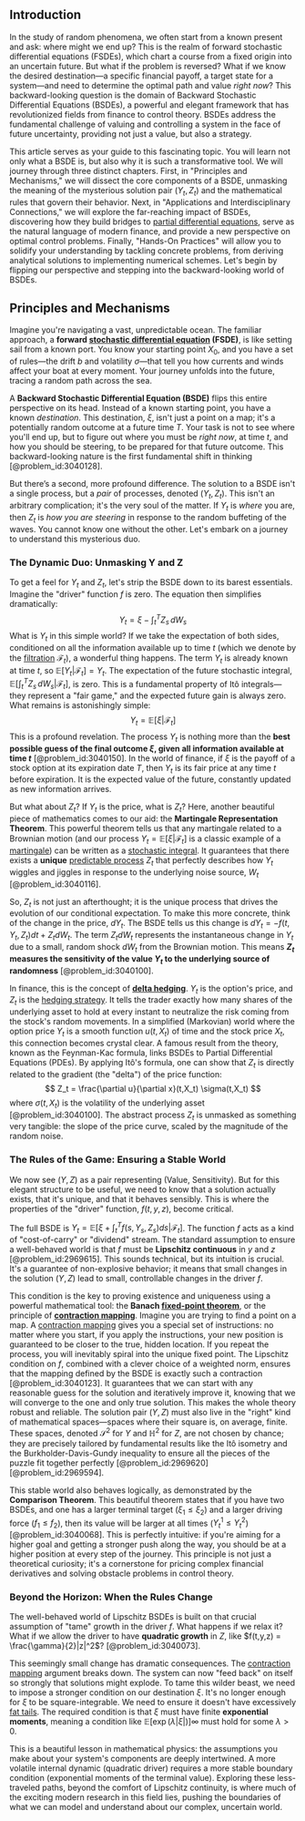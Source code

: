 ## Introduction
In the study of random phenomena, we often start from a known present and ask: where might we end up? This is the realm of forward stochastic differential equations (FSDEs), which chart a course from a fixed origin into an uncertain future. But what if the problem is reversed? What if we know the desired destination—a specific financial payoff, a target state for a system—and need to determine the optimal path and value *right now*? This backward-looking question is the domain of Backward Stochastic Differential Equations (BSDEs), a powerful and elegant framework that has revolutionized fields from finance to control theory. BSDEs address the fundamental challenge of valuing and controlling a system in the face of future uncertainty, providing not just a value, but also a strategy.

This article serves as your guide to this fascinating topic. You will learn not only what a BSDE is, but also why it is such a transformative tool. We will journey through three distinct chapters. First, in "Principles and Mechanisms," we will dissect the core components of a BSDE, unmasking the meaning of the mysterious solution pair $(Y_t, Z_t)$ and the mathematical rules that govern their behavior. Next, in "Applications and Interdisciplinary Connections," we will explore the far-reaching impact of BSDEs, discovering how they build bridges to [partial differential equations](@article_id:142640), serve as the natural language of modern finance, and provide a new perspective on optimal control problems. Finally, "Hands-On Practices" will allow you to solidify your understanding by tackling concrete problems, from deriving analytical solutions to implementing numerical schemes. Let's begin by flipping our perspective and stepping into the backward-looking world of BSDEs.

## Principles and Mechanisms

Imagine you're navigating a vast, unpredictable ocean. The familiar approach, a **forward [stochastic differential equation](@article_id:139885) (FSDE)**, is like setting sail from a known port. You know your starting point $X_0$, and you have a set of rules—the drift $b$ and volatility $\sigma$—that tell you how currents and winds affect your boat at every moment. Your journey unfolds into the future, tracing a random path across the sea.

A **Backward Stochastic Differential Equation (BSDE)** flips this entire perspective on its head. Instead of a known starting point, you have a known *destination*. This destination, $\xi$, isn't just a point on a map; it's a potentially random outcome at a future time $T$. Your task is not to see where you'll end up, but to figure out where you must be *right now*, at time $t$, and how you should be steering, to be prepared for that future outcome. This backward-looking nature is the first fundamental shift in thinking [@problem_id:3040128].

But there’s a second, more profound difference. The solution to a BSDE isn't a single process, but a *pair* of processes, denoted $(Y_t, Z_t)$. This isn't an arbitrary complication; it's the very soul of the matter. If $Y_t$ is *where* you are, then $Z_t$ is *how you are steering* in response to the random buffeting of the waves. You cannot know one without the other. Let's embark on a journey to understand this mysterious duo.

### The Dynamic Duo: Unmasking Y and Z

To get a feel for $Y_t$ and $Z_t$, let's strip the BSDE down to its barest essentials. Imagine the "driver" function $f$ is zero. The equation then simplifies dramatically:
$$
Y_t = \xi - \int_t^T Z_s \,dW_s
$$
What is $Y_t$ in this simple world? If we take the expectation of both sides, conditioned on all the information available up to time $t$ (which we denote by the [filtration](@article_id:161519) $\mathcal{F}_t$), a wonderful thing happens. The term $Y_t$ is already known at time $t$, so $\mathbb{E}[Y_t | \mathcal{F}_t] = Y_t$. The expectation of the future stochastic integral, $\mathbb{E}[\int_t^T Z_s \,dW_s | \mathcal{F}_t]$, is zero. This is a fundamental property of Itô integrals—they represent a "fair game," and the expected future gain is always zero. What remains is astonishingly simple:
$$
Y_t = \mathbb{E}[\xi | \mathcal{F}_t]
$$
This is a profound revelation. The process $Y_t$ is nothing more than the **best possible guess of the final outcome $\xi$, given all information available at time $t$** [@problem_id:3040150]. In the world of finance, if $\xi$ is the payoff of a stock option at its expiration date $T$, then $Y_t$ is its fair price at any time $t$ before expiration. It is the expected value of the future, constantly updated as new information arrives.

But what about $Z_t$? If $Y_t$ is the price, what is $Z_t$? Here, another beautiful piece of mathematics comes to our aid: the **Martingale Representation Theorem**. This powerful theorem tells us that any martingale related to a Brownian motion (and our process $Y_t = \mathbb{E}[\xi | \mathcal{F}_t]$ is a classic example of a [martingale](@article_id:145542)) can be written as a [stochastic integral](@article_id:194593). It guarantees that there exists a **unique** [predictable process](@article_id:273766) $Z_t$ that perfectly describes how $Y_t$ wiggles and jiggles in response to the underlying noise source, $W_t$ [@problem_id:3040116].

So, $Z_t$ is not just an afterthought; it is the unique process that drives the evolution of our conditional expectation. To make this more concrete, think of the change in the price, $dY_t$. The BSDE tells us this change is $dY_t = -f(t,Y_t,Z_t)dt + Z_t dW_t$. The term $Z_t dW_t$ represents the instantaneous change in $Y_t$ due to a small, random shock $dW_t$ from the Brownian motion. This means **$Z_t$ measures the sensitivity of the value $Y_t$ to the underlying source of randomness** [@problem_id:3040100].

In finance, this is the concept of **[delta hedging](@article_id:138861)**. $Y_t$ is the option's price, and $Z_t$ is the [hedging strategy](@article_id:191774). It tells the trader exactly how many shares of the underlying asset to hold at every instant to neutralize the risk coming from the stock's random movements. In a simplified (Markovian) world where the option price $Y_t$ is a smooth function $u(t, X_t)$ of time and the stock price $X_t$, this connection becomes crystal clear. A famous result from the theory, known as the Feynman-Kac formula, links BSDEs to Partial Differential Equations (PDEs). By applying Itô's formula, one can show that $Z_t$ is directly related to the gradient (the "delta") of the price function:
$$
Z_t = \frac{\partial u}{\partial x}(t,X_t) \sigma(t,X_t)
$$
where $\sigma(t,X_t)$ is the volatility of the underlying asset [@problem_id:3040100]. The abstract process $Z_t$ is unmasked as something very tangible: the slope of the price curve, scaled by the magnitude of the random noise.

### The Rules of the Game: Ensuring a Stable World

We now see $(Y,Z)$ as a pair representing (Value, Sensitivity). But for this elegant structure to be useful, we need to know that a solution actually exists, that it's unique, and that it behaves sensibly. This is where the properties of the "driver" function, $f(t,y,z)$, become critical.

The full BSDE is $Y_t = \mathbb{E}\left[\xi + \int_t^T f(s,Y_s,Z_s)ds \Big| \mathcal{F}_t\right]$. The function $f$ acts as a kind of "cost-of-carry" or "dividend" stream. The standard assumption to ensure a well-behaved world is that $f$ must be **Lipschitz continuous** in $y$ and $z$ [@problem_id:2969615]. This sounds technical, but its intuition is crucial. It's a guarantee of non-explosive behavior; it means that small changes in the solution $(Y,Z)$ lead to small, controllable changes in the driver $f$.

This condition is the key to proving existence and uniqueness using a powerful mathematical tool: the **Banach [fixed-point theorem](@article_id:143317)**, or the principle of **[contraction mapping](@article_id:139495)**. Imagine you are trying to find a point on a map. A [contraction mapping](@article_id:139495) gives you a special set of instructions: no matter where you start, if you apply the instructions, your new position is guaranteed to be closer to the true, hidden location. If you repeat the process, you will inevitably spiral into the unique fixed point. The Lipschitz condition on $f$, combined with a clever choice of a weighted norm, ensures that the mapping defined by the BSDE is exactly such a contraction [@problem_id:3040123]. It guarantees that we can start with any reasonable guess for the solution and iteratively improve it, knowing that we will converge to the one and only true solution. This makes the whole theory robust and reliable. The solution pair $(Y,Z)$ must also live in the "right" kind of mathematical spaces—spaces where their square is, on average, finite. These spaces, denoted $\mathcal{S}^2$ for $Y$ and $\mathbb{H}^2$ for $Z$, are not chosen by chance; they are precisely tailored by fundamental results like the Itô isometry and the Burkholder-Davis-Gundy inequality to ensure all the pieces of the puzzle fit together perfectly [@problem_id:2969620] [@problem_id:2969594].

This stable world also behaves logically, as demonstrated by the **Comparison Theorem**. This beautiful theorem states that if you have two BSDEs, and one has a larger terminal target ($\xi_1 \le \xi_2$) and a larger driving force ($f_1 \le f_2$), then its value will be larger at all times ($Y^1_t \le Y^2_t$) [@problem_id:3040068]. This is perfectly intuitive: if you're aiming for a higher goal and getting a stronger push along the way, you should be at a higher position at every step of the journey. This principle is not just a theoretical curiosity; it's a cornerstone for pricing complex financial derivatives and solving obstacle problems in control theory.

### Beyond the Horizon: When the Rules Change

The well-behaved world of Lipschitz BSDEs is built on that crucial assumption of "tame" growth in the driver $f$. What happens if we relax it? What if we allow the driver to have **quadratic growth** in $Z$, like $f(t,y,z) = \frac{\gamma}{2}|z|^2$? [@problem_id:3040073].

This seemingly small change has dramatic consequences. The [contraction mapping](@article_id:139495) argument breaks down. The system can now "feed back" on itself so strongly that solutions might explode. To tame this wilder beast, we need to impose a stronger condition on our destination $\xi$. It's no longer enough for $\xi$ to be square-integrable. We need to ensure it doesn't have excessively [fat tails](@article_id:139599). The required condition is that $\xi$ must have finite **exponential moments**, meaning a condition like $\mathbb{E}[\exp(\lambda |\xi|)]  \infty$ must hold for some $\lambda > 0$.

This is a beautiful lesson in mathematical physics: the assumptions you make about your system's components are deeply intertwined. A more volatile internal dynamic (quadratic driver) requires a more stable boundary condition (exponential moments of the terminal value). Exploring these less-traveled paths, beyond the comfort of Lipschitz continuity, is where much of the exciting modern research in this field lies, pushing the boundaries of what we can model and understand about our complex, uncertain world.